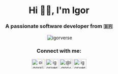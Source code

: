 <h1 align="center">Hi 👋🏽, I'm Igor</h1>
<h3 align="center">A passionate software developer from 🇧🇷</h3>

<p align="center">&nbsp;<img align="center" src="https://github-readme-stats.vercel.app/api?username=igorverse&show_icons=true&locale=en&theme=dark" alt="igorverse" /></p>

<h3 align="center">Connect with me:</h3>
<p align="center">
<a href="https://linkedin.com/in/oigorsilva" target="blank"><img align="center" src="https://raw.githubusercontent.com/rahuldkjain/github-profile-readme-generator/master/src/images/icons/Social/linked-in-alt.svg" alt="oigorsilva" height="30" width="40" /></a>
<a href="https://instagram.com/igorverse" target="blank"><img align="center" src="https://raw.githubusercontent.com/rahuldkjain/github-profile-readme-generator/master/src/images/icons/Social/instagram.svg" alt="igorverse" height="30" width="40" /></a>
<a href="https://medium.com/@igorverse" target="blank"><img align="center" src="https://raw.githubusercontent.com/rahuldkjain/github-profile-readme-generator/master/src/images/icons/Social/medium.svg" alt="@igorverse" height="30" width="40" /></a>
<a href="https://www.hackerrank.com/igorverse" target="blank"><img align="center" src="https://raw.githubusercontent.com/rahuldkjain/github-profile-readme-generator/master/src/images/icons/Social/hackerrank.svg" alt="igorverse" height="30" width="40" /></a>
</p>
